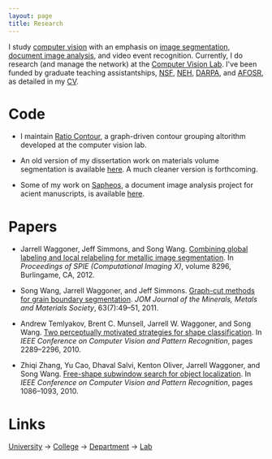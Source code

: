 ```yaml
---
layout: page
title: Research
---
```


I study [computer vision][1] with an emphasis on [image segmentation][2], [document image analysis][3], and video event recognition. Currently, I do research (and manage the network) at the [Computer Vision Lab][4]. I've been funded by graduate teaching assistantships, [NSF][5], [NEH][6], [DARPA][7], and [AFOSR][15], as detailed in my [CV](/cv.pdf).

# Code

- I maintain [Ratio Contour][16], a graph-driven contour grouping
  altorithm developed at the computer vision lab.
  
- An old version of my dissertation work on materials volume
  segmentation is available [here][17].  A much cleaner version is
  forthcoming.
  
- Some of my work on [Sapheos][18], a document image analysis project
  for acient manuscripts, is available [here][19].

# Papers

- Jarrell Waggoner, Jeff Simmons, and Song Wang.
[Combining global labeling and local relabeling for metallic image segmentation][8].
In *Proceedings of SPIE (Computational Imaging X)*, volume 8296,
Burlingame, CA, 2012.

- Song Wang, Jarrell Waggoner, and Jeff Simmons.
[Graph-cut methods for grain boundary segmentation][9].  *JOM Journal
of the Minerals, Metals and Materials Society*, 63(7):49–51, 2011.

- Andrew Temlyakov, Brent C. Munsell, Jarrell W. Waggoner, and Song
Wang.
[Two perceptually motivated strategies for shape classification][10]. In
*IEEE Conference on Computer Vision and Pattern Recognition*, pages
2289–2296, 2010.

- Zhiqi Zhang, Yu Cao, Dhaval Salvi, Kenton Oliver, Jarrell Waggoner,
and Song Wang.
[Free-shape subwindow search for object localization][11]. In *IEEE
Conference on Computer Vision and Pattern Recognition*, pages
1086–1093, 2010.

# Links

[University][14] &rarr; [College][13] &rarr; [Department][12] &rarr; [Lab][4]

[1]:  http://en.wikipedia.org/wiki/Computer_vision
[2]:  http://en.wikipedia.org/wiki/Segmentation_%28image_processing%29
[3]:  http://www.ias.ac.in/sadhana/Pdf2002Feb/pe989.pdf
[4]:  http://cvl.cse.sc.edu
[5]:  http://www.gk12.org
[6]:  http://www.neh.gov/grants/guidelines/digitalhumanitiesstartup.html
[7]:  http://www.darpa.mil/
[8]:  http://spiedigitallibrary.org/proceedings/resource/2/psisdg/8296/1/829606_1
[9]:  http://cse.sc.edu/~songwang/document/jom11.pdf
[10]: http://cse.sc.edu/~songwang/document/cvpr10a.pdf
[11]: http://cse.sc.edu/~songwang/document/cvpr10b.pdf
[12]: http://www.cse.sc.edu
[13]: http://www.engr.sc.edu
[14]: http://www.sc.edu
[15]: http://www.wpafb.af.mil/afrl/afosr/
[16]: https://github.com/malloc47/ratio-contour
[17]: https://github.com/malloc47/matscicut
[18]: http://sapheos.org/
[19]: https://github.com/malloc47/digital-collation
